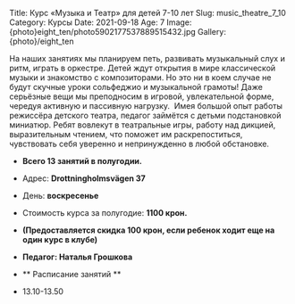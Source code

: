 Title: Курс «Музыка и Театр» для детей 7-10 лет
Slug: music_theatre_7_10
Category: Курсы
Date: 2021-09-18
Age: 7
Image: {photo}eight_ten/photo5902177537889515432.jpg
Gallery: {photo}/eight_ten

На наших занятиях мы планируем петь, развивать музыкальный слух и ритм, играть в оркестре. Детей ждут открытия в мире классической музыки и знакомство с композиторами. Но это ни в коем случае не будут скучные уроки сольфеджио и музыкальной грамоты! Даже серьёзные вещи мы преподносим в игровой, увлекательной форме, чередуя активную и пассивную нагрузку. 
Имея большой опыт работы режиссёра детского театра, педагог займётся с детьми подстановкой миниатюр. Ребят вовлекут в театральные игры, работу над дикцией, выразительным чтением, что поможет им раскрепоститься, чувствовать себя уверенно и непринужденно в любой обстановке.

* **Всего 13 занятий в полугодии.**
* Адрес: **Drottningholmsvägen 37**
* День: **воскресенье**
* Стоимость курса за полугодие: **1100 крон.**

* **(Предоставляется скидка 100 крон, если ребенок ходит еще на один курс в клубе)**

* **Педагог: Наталья Грошкова**

* ** Расписание занятий **
* 13.10-13.50
